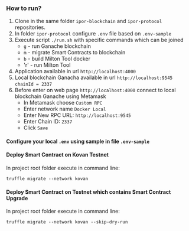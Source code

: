### How to run?

1. Clone in the same folder `ipor-blockchain` and `ipor-protocol` repositories.
2. In folder `ipor-protocol` configure `.env` file based on `.env-sample`
3. Execute script `./run.sh` with specific commands which can be joined
   - `g` - run Ganache blockchain
   - `m` - migrate Smart Contracts to blockchain
   - `b` - build Milton Tool docker
   - 'r' - run Milton Tool
4. Application available in url `http://localhost:4000`
5. Local blockchain Ganacha available in url `http://localhost:9545` `chainId = 2337`
6. Before enter on web page `http://localhost:4000` connect to local blockchain Ganache using Metamask
    - In Metamask choose `Custom RPC`
    - Enter network name `Docker Local`
    - Enter New RPC URL: `http://localhost:9545`
    - Enter Chain ID: `2337`
    - Click `Save`


#### Configure your local `.env` using sample in file `.env-sample`

#### Deploy Smart Contract on Kovan Testnet

In project root folder execute in command line:

`truffle migrate --network kovan`

#### Deploy Smart Contract on Testnet which contains Smart Contract Upgrade

In project root folder execute in command line:

`truffle migrate --network kovan --skip-dry-run`


